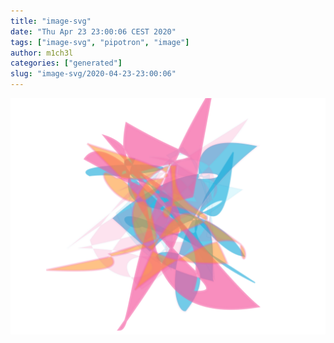 ```yaml
---
title: "image-svg"
date: "Thu Apr 23 23:00:06 CEST 2020"
tags: ["image-svg", "pipotron", "image"]
author: m1ch3l
categories: ["generated"]
slug: "image-svg/2020-04-23-23:00:06"
---
```


![](image.svg)
